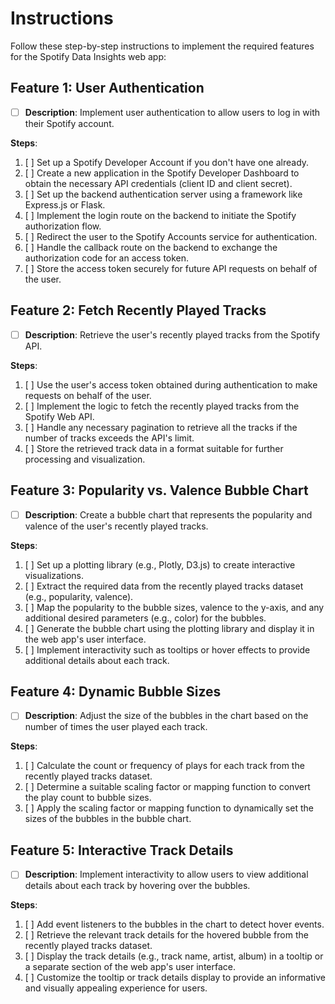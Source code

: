 # Instructions

Follow these step-by-step instructions to implement the required features for the Spotify Data Insights web app:

## Feature 1: User Authentication

- [ ] **Description**: Implement user authentication to allow users to log in with their Spotify account.

**Steps**:

1. [ ] Set up a Spotify Developer Account if you don't have one already.
2. [ ] Create a new application in the Spotify Developer Dashboard to obtain the necessary API credentials (client ID and client secret).
3. [ ] Set up the backend authentication server using a framework like Express.js or Flask.
4. [ ] Implement the login route on the backend to initiate the Spotify authorization flow.
5. [ ] Redirect the user to the Spotify Accounts service for authentication.
6. [ ] Handle the callback route on the backend to exchange the authorization code for an access token.
7. [ ] Store the access token securely for future API requests on behalf of the user.

## Feature 2: Fetch Recently Played Tracks

- [ ] **Description**: Retrieve the user's recently played tracks from the Spotify API.

**Steps**:

1. [ ] Use the user's access token obtained during authentication to make requests on behalf of the user.
2. [ ] Implement the logic to fetch the recently played tracks from the Spotify Web API.
3. [ ] Handle any necessary pagination to retrieve all the tracks if the number of tracks exceeds the API's limit.
4. [ ] Store the retrieved track data in a format suitable for further processing and visualization.

## Feature 3: Popularity vs. Valence Bubble Chart

- [ ] **Description**: Create a bubble chart that represents the popularity and valence of the user's recently played tracks.

**Steps**:

1. [ ] Set up a plotting library (e.g., Plotly, D3.js) to create interactive visualizations.
2. [ ] Extract the required data from the recently played tracks dataset (e.g., popularity, valence).
3. [ ] Map the popularity to the bubble sizes, valence to the y-axis, and any additional desired parameters (e.g., color) for the bubbles.
4. [ ] Generate the bubble chart using the plotting library and display it in the web app's user interface.
5. [ ] Implement interactivity such as tooltips or hover effects to provide additional details about each track.

## Feature 4: Dynamic Bubble Sizes

- [ ] **Description**: Adjust the size of the bubbles in the chart based on the number of times the user played each track.

**Steps**:

1. [ ] Calculate the count or frequency of plays for each track from the recently played tracks dataset.
2. [ ] Determine a suitable scaling factor or mapping function to convert the play count to bubble sizes.
3. [ ] Apply the scaling factor or mapping function to dynamically set the sizes of the bubbles in the bubble chart.

## Feature 5: Interactive Track Details

- [ ] **Description**: Implement interactivity to allow users to view additional details about each track by hovering over the bubbles.

**Steps**:

1. [ ] Add event listeners to the bubbles in the chart to detect hover events.
2. [ ] Retrieve the relevant track details for the hovered bubble from the recently played tracks dataset.
3. [ ] Display the track details (e.g., track name, artist, album) in a tooltip or a separate section of the web app's user interface.
4. [ ] Customize the tooltip or track details display to provide an informative and visually appealing experience for users.
